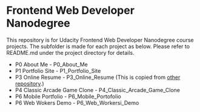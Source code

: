 # Frontend Web Developer Nanodegree
This repository is for Udacity Frontend Web Developer Nanodegree course projects.
The subfolder is made for each project as below. Please refer to README.md under
the project directory for details.

* P0 About Me - P0_About_Me
* P1 Portfolio Site - P1_Portfolio_Site
* P3 Online Resume - P3_Online_Resume (This is copied from [other repository](https://github.com/recto/frontend-nanodegree-resume.git).)
* P4 Classic Arcade Game Clone - P4_Classic_Arcade_Game_Clone
* P6 Mobile Portfolio - P6_Mobile_Portofolio
* P6 Web Wokers Demo - P6_Web_Workersi_Demo
